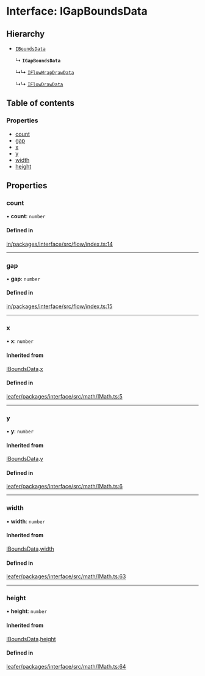 # Interface: IGapBoundsData

## Hierarchy

- [`IBoundsData`](IBoundsData.md)

  ↳ **`IGapBoundsData`**

  ↳↳ [`IFlowWrapDrawData`](IFlowWrapDrawData.md)

  ↳↳ [`IFlowDrawData`](IFlowDrawData.md)

## Table of contents

### Properties

- [count](IGapBoundsData.md#count)
- [gap](IGapBoundsData.md#gap)
- [x](IGapBoundsData.md#x)
- [y](IGapBoundsData.md#y)
- [width](IGapBoundsData.md#width)
- [height](IGapBoundsData.md#height)

## Properties

### count

• **count**: `number`

#### Defined in

[in/packages/interface/src/flow/index.ts:14](https://github.com/leaferjs/leafer-in/blob/2c43d9a/packages/interface/src/flow/index.ts#L14)

___

### gap

• **gap**: `number`

#### Defined in

[in/packages/interface/src/flow/index.ts:15](https://github.com/leaferjs/leafer-in/blob/2c43d9a/packages/interface/src/flow/index.ts#L15)

___

### x

• **x**: `number`

#### Inherited from

[IBoundsData](IBoundsData.md).[x](IBoundsData.md#x)

#### Defined in

[leafer/packages/interface/src/math/IMath.ts:5](https://github.com/leaferjs/leafer/blob/8db572e/packages/interface/src/math/IMath.ts#L5)

___

### y

• **y**: `number`

#### Inherited from

[IBoundsData](IBoundsData.md).[y](IBoundsData.md#y)

#### Defined in

[leafer/packages/interface/src/math/IMath.ts:6](https://github.com/leaferjs/leafer/blob/8db572e/packages/interface/src/math/IMath.ts#L6)

___

### width

• **width**: `number`

#### Inherited from

[IBoundsData](IBoundsData.md).[width](IBoundsData.md#width)

#### Defined in

[leafer/packages/interface/src/math/IMath.ts:63](https://github.com/leaferjs/leafer/blob/8db572e/packages/interface/src/math/IMath.ts#L63)

___

### height

• **height**: `number`

#### Inherited from

[IBoundsData](IBoundsData.md).[height](IBoundsData.md#height)

#### Defined in

[leafer/packages/interface/src/math/IMath.ts:64](https://github.com/leaferjs/leafer/blob/8db572e/packages/interface/src/math/IMath.ts#L64)
